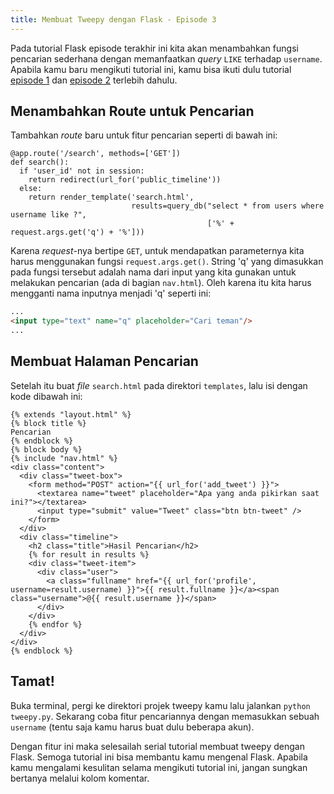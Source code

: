 ```yaml
---
title: Membuat Tweepy dengan Flask - Episode 3
---  
```


Pada tutorial Flask episode terakhir ini kita akan menambahkan fungsi pencarian sederhana dengan memanfaatkan _query_ `LIKE` terhadap `username`. Apabila kamu baru mengikuti tutorial ini, kamu bisa ikuti dulu tutorial [episode 1](http://ambercat.rahmanda.net/code/2015/05/12/membuat-tweepy-dengan-flask-1.html) dan [episode 2](http://ambercat.rahmanda.net/code/2015/11/22/membuat-tweepy-dengan-flask-2.html) terlebih dahulu.  

## Menambahkan Route untuk Pencarian  

Tambahkan _route_ baru untuk fitur pencarian seperti di bawah ini:  

```
@app.route('/search', methods=['GET'])
def search():
  if 'user_id' not in session:
    return redirect(url_for('public_timeline'))
  else:
    return render_template('search.html',
                           results=query_db("select * from users where username like ?",
                                            ['%' + request.args.get('q') + '%']))
```  

Karena _request_-nya bertipe `GET`, untuk mendapatkan parameternya kita harus menggunakan fungsi `request.args.get()`. String 'q' yang dimasukkan pada fungsi tersebut adalah nama dari input yang kita gunakan untuk melakukan pencarian (ada di bagian `nav.html`). Oleh karena itu kita harus mengganti nama inputnya menjadi 'q' seperti ini:  

``` html
...
<input type="text" name="q" placeholder="Cari teman"/>
...
```  

## Membuat Halaman Pencarian

Setelah itu buat _file_ `search.html` pada direktori `templates`, lalu isi dengan kode dibawah ini:  

```
{% extends "layout.html" %}
{% block title %}
Pencarian
{% endblock %}
{% block body %}
{% include "nav.html" %}
<div class="content">
  <div class="tweet-box">
    <form method="POST" action="{{ url_for('add_tweet') }}">
      <textarea name="tweet" placeholder="Apa yang anda pikirkan saat ini?"></textarea>
      <input type="submit" value="Tweet" class="btn btn-tweet" />
    </form>
  </div>
  <div class="timeline">
    <h2 class="title">Hasil Pencarian</h2>
    {% for result in results %}
    <div class="tweet-item">
      <div class="user">
        <a class="fullname" href="{{ url_for('profile', username=result.username) }}">{{ result.fullname }}</a><span class="username">@{{ result.username }}</span>
      </div>
    </div>
    {% endfor %}
  </div>
</div>
{% endblock %}
```  

## Tamat!  

Buka terminal, pergi ke direktori projek tweepy kamu lalu jalankan `python tweepy.py`. Sekarang coba fitur pencariannya dengan memasukkan sebuah `username` (tentu saja kamu harus buat dulu beberapa akun).  

Dengan fitur ini maka selesailah serial tutorial membuat tweepy dengan Flask. Semoga tutorial ini bisa membantu kamu mengenal Flask. Apabila kamu mengalami kesulitan selama mengikuti tutorial ini, jangan sungkan bertanya melalui kolom komentar.   

